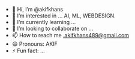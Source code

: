 - 👋 Hi, I’m @akifkhans
- 👀 I’m interested in ... AI, ML, WEBDESIGN. 
- 🌱 I’m currently learning ...
- 💞️ I’m looking to collaborate on ...
- 📫 How to reach me .akifkhans489@gmail.com
- 😄 Pronouns: AKIF
- ⚡ Fun fact: ...

<!---
akifkhans/akifkhans is a ✨ special ✨ repository because its `README.md` (this file) appears on your GitHub profile.
You can click the Preview link to take a look at your changes.
--->
